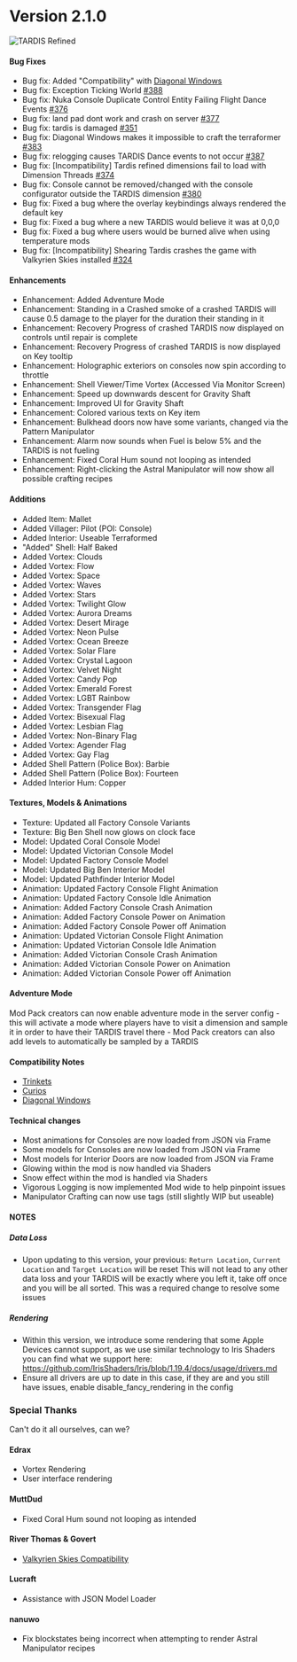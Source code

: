# Version 2.1.0 

![TARDIS Refined](https://wiki.tardisrefined.net/TARDIS-Refined-Wiki/tardis_refined_v2_1.png)

#### Bug Fixes
- Bug fix: Added "Compatibility" with [Diagonal Windows](https://www.curseforge.com/minecraft/mc-mods/diagonal-windows)
- Bug fix: Exception Ticking World [#388](https://github.com/WhoCraft/TardisRefined/issues/388)
- Bug fix: Nuka Console Duplicate Control Entity Failing Flight Dance Events [#376](https://github.com/WhoCraft/TardisRefined/issues/376)
- Bug fix: land pad dont work and crash on server [#377](https://github.com/WhoCraft/TardisRefined/issues/377)
- Bug fix: tardis is damaged [#351](https://github.com/WhoCraft/TardisRefined/issues/351)
- Bug fix: Diagonal Windows makes it impossible to craft the terraformer [#383](https://github.com/WhoCraft/TardisRefined/issues/383)
- Bug fix: relogging causes TARDIS Dance events to not occur [#387](https://github.com/WhoCraft/TardisRefined/issues/387)
- Bug fix: [Incompatibility] Tardis refined dimensions fail to load with Dimension Threads  [#374](https://github.com/WhoCraft/TardisRefined/issues/374)
- Bug fix: Console cannot be removed/changed with the console configurator outside the TARDIS dimension  [#380](https://github.com/WhoCraft/TardisRefined/issues/380)
- Bug fix: Fixed a bug where the overlay keybindings always rendered the default key
- Bug fix: Fixed a bug where a new TARDIS would believe it was at 0,0,0
- Bug fix: Fixed a bug where users would be burned alive when using temperature mods
- Bug fix: [Incompatibility] Shearing Tardis crashes the game with Valkyrien Skies installed [#324](https://github.com/WhoCraft/TardisRefined/issues/324)

#### Enhancements
- Enhancement: Added Adventure Mode
- Enhancement: Standing in a Crashed smoke of a crashed TARDIS will cause 0.5 damage to the player for the duration their standing in it
- Enhancement: Recovery Progress of crashed TARDIS now displayed on controls until repair is complete
- Enhancement: Recovery Progress of crashed TARDIS is now displayed on Key tooltip
- Enhancement: Holographic exteriors on consoles now spin according to throttle
- Enhancement: Shell Viewer/Time Vortex (Accessed Via Monitor Screen)
- Enhancement: Speed up downwards descent for Gravity Shaft
- Enhancement: Improved UI for Gravity Shaft
- Enhancement: Colored various texts on Key item
- Enhancement: Bulkhead doors now have some variants, changed via the Pattern Manipulator
- Enhancement: Alarm now sounds when Fuel is below 5% and the TARDIS is not fueling
- Enhancement: Fixed Coral Hum sound not looping as intended
- Enhancement: Right-clicking the Astral Manipulator will now show all possible crafting recipes

#### Additions
- Added Item: Mallet
- Added Villager: Pilot  (POI: Console)
- Added Interior: Useable Terraformed
- "Added" Shell: Half Baked
- Added Vortex: Clouds
- Added Vortex: Flow
- Added Vortex: Space
- Added Vortex: Waves
- Added Vortex: Stars
- Added Vortex: Twilight Glow
- Added Vortex: Aurora Dreams
- Added Vortex: Desert Mirage
- Added Vortex: Neon Pulse
- Added Vortex: Ocean Breeze
- Added Vortex: Solar Flare
- Added Vortex: Crystal Lagoon
- Added Vortex: Velvet Night
- Added Vortex: Candy Pop
- Added Vortex: Emerald Forest
- Added Vortex: LGBT Rainbow
- Added Vortex: Transgender Flag
- Added Vortex: Bisexual Flag
- Added Vortex: Lesbian Flag
- Added Vortex: Non-Binary Flag
- Added Vortex: Agender Flag
- Added Vortex: Gay Flag
- Added Shell Pattern (Police Box): Barbie
- Added Shell Pattern (Police Box): Fourteen
- Added Interior Hum: Copper

#### Textures, Models & Animations
- Texture: Updated all Factory Console Variants
- Texture: Big Ben Shell now glows on clock face
- Model: Updated Coral Console Model
- Model: Updated Victorian Console Model
- Model: Updated Factory Console Model
- Model: Updated Big Ben Interior Model
- Model: Updated Pathfinder Interior Model
- Animation: Updated Factory Console Flight Animation
- Animation: Updated Factory Console Idle Animation
- Animation: Added Factory Console Crash Animation
- Animation: Added Factory Console Power on Animation
- Animation: Added Factory Console Power off Animation
- Animation: Updated Victorian Console Flight Animation
- Animation: Updated Victorian Console Idle Animation
- Animation: Added Victorian Console Crash Animation
- Animation: Added Victorian Console Power on Animation
- Animation: Added Victorian Console Power off Animation

#### Adventure Mode
Mod Pack creators can now enable adventure mode in the server config - this will activate a mode where players have to visit a dimension and sample it in order to have their TARDIS travel there - Mod Pack creators can also add levels to automatically be sampled by a TARDIS

#### Compatibility Notes
- [Trinkets](ExtendedInventoryMods.md#trinkets)
- [Curios](ExtendedInventoryMods.md#curios)
- [Diagonal Windows](Diagonal-Blocks-Windows-Walls.md)


#### Technical changes
- Most animations for Consoles are now loaded from JSON via Frame
- Some models for Consoles are now loaded from JSON via Frame
- Most models for Interior Doors are now loaded from JSON via Frame
- Glowing within the mod is now handled via Shaders
- Snow effect within the mod is handled via Shaders
- Vigorous Logging is now implemented Mod wide to help pinpoint issues
- Manipulator Crafting can now use tags (still slightly WIP but useable)

#### NOTES
##### Data Loss
- Upon updating to this version, your previous: ``Return Location``, ``Current Location`` and ``Target Location`` will be reset
  This will not lead to any other data loss and your TARDIS will be exactly where you left it, take off once and you will be all sorted. This was a required change to resolve some issues
##### Rendering
- Within this version, we introduce some rendering that some Apple Devices cannot support, as we use similar technology to Iris Shaders you can find what we support here: https://github.com/IrisShaders/Iris/blob/1.19.4/docs/usage/drivers.md
- Ensure all drivers are up to date in this case, if they are and you still have issues, enable disable_fancy_rendering in the config

### Special Thanks
Can't do it all ourselves, can we?

#### Edrax
- Vortex Rendering
- User interface rendering

#### MuttDud
- Fixed Coral Hum sound not looping as intended

#### River Thomas & Govert
- [Valkyrien Skies Compatibility](ValkyrienSkies.md)

#### Lucraft
- Assistance with JSON Model Loader

#### nanuwo
- Fix blockstates being incorrect when attempting to render Astral Manipulator recipes



